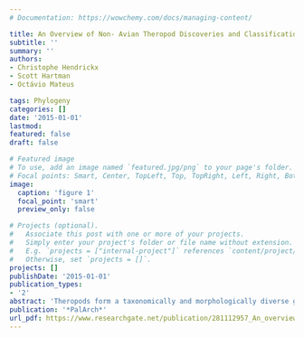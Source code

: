 ```yaml
---
# Documentation: https://wowchemy.com/docs/managing-content/

title: An Overview of Non- Avian Theropod Discoveries and Classification
subtitle: ''
summary: ''
authors:
- Christophe Hendrickx
- Scott Hartman
- Octávio Mateus

tags: Phylogeny
categories: []
date: '2015-01-01'
lastmod: 
featured: false
draft: false

# Featured image
# To use, add an image named `featured.jpg/png` to your page's folder.
# Focal points: Smart, Center, TopLeft, Top, TopRight, Left, Right, BottomLeft, Bottom, BottomRight.
image:
  caption: 'figure 1'
  focal_point: 'smart'
  preview_only: false

# Projects (optional).
#   Associate this post with one or more of your projects.
#   Simply enter your project's folder or file name without extension.
#   E.g. `projects = ["internal-project"]` references `content/project/deep-learning/index.md`.
#   Otherwise, set `projects = []`.
projects: []
publishDate: '2015-01-01'
publication_types:
- '2'
abstract: 'Theropods form a taxonomically and morphologically diverse group of dinosaurs that include extant birds. Inferred relationships between theropod clades are complex and have changed dramatically over the past thirty years with the emergence of cladistic techniques. Here, we present a brief historical perspective of theropod discoveries and classification, as well as an overview on the current systematics of non-avian thero-pods. The first scientifically recorded theropod remains dating back to the 17th and 18th centuries come from the Middle Jurassic of Oxfordshire and most likely belong to the megalosaurid Megalosaurus. The latter was the first theropod genus to be named in 1824, and subsequent theropod material found before 1850 can all be referred to megalosauroids. In the fifty years from 1856 to 1906, theropod remains were reported from all continents but Antarctica. The clade Theropoda was erected by Othniel Charles Marsh in 1881, and in its current usage corresponds to an intricate ladder-like organi-zation of ‘family’ to ‘superfamily’ level clades. The earliest definitive theropods come from the Carnian of Argentina, and coelophysoids form the first significant theropod radiation from the Late Triassic to their extinction in the Early Jurassic. Most subsequent theropod clades such as ceratosaurs, allosauroids, tyrannosauroids, ornithomimosaurs, therizinosaurs, oviraptorosaurs, dromaeosaurids, and troodontids persisted until the end of the Cretaceous, though the megalosauroid clade did not extend into the Maas-trichtian. Current debates are focused on the monophyly of deinonychosaurs, the posi-tion of dilophosaurids within coelophysoids, and megaraptorans among neovenatorids. Some recent analyses have suggested a placement of dilophosaurids outside Coelo-physoidea, Megaraptora within Tyrannosauroidea, and a paraphyletic Deinonychosauria with troodontids placed more closely to avialans than dromaeosaurids.'
publication: '*PalArch*'
url_pdf: https://www.researchgate.net/publication/281112957_An_overview_of_non-avian_theropod_discoveries_and_classification
---
```


